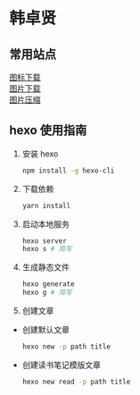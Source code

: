 # 韩卓贤

## 常用站点

[图标下载](https://icon-icons.com)  
[图片下载](https://unsplash.com)  
[图片压缩](https://tinify.cn/)  

## hexo 使用指南

1. 安装 hexo

   ```bash
   npm install -g hexo-cli
   ```

2. 下载依赖

    ```bash
    yarn install
    ```

3. 启动本地服务

    ```bash
    hexo server
    hexo s # 简写
    ```

4. 生成静态文件

    ```bash
    hexo generate
    hexo g # 简写
    ```

5. 创建文章

- 创建默认文章

    ```bash
    hexo new -p path title
    ```

- 创建读书笔记模版文章
  
    ```bash
    hexo new read -p path title 
    ```
